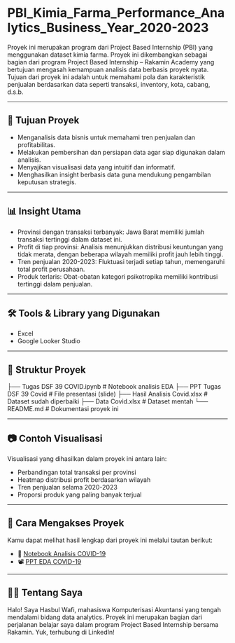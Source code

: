 # PBI_Kimia_Farma_Performance_Analytics_Business_Year_2020-2023

Proyek ini merupakan program dari Project Based Internship (PBI) yang menggunakan dataset kimia farma. Proyek ini dikembangkan sebagai bagian dari program Project Based Internship – Rakamin Academy yang bertujuan mengasah kemampuan analisis data berbasis proyek nyata. Tujuan dari proyek ini adalah untuk memahami pola dan karakteristik penjualan berdasarkan data seperti transaksi, inventory, kota, cabang, d.s.b.

---

## 🎯 Tujuan Proyek  
- Menganalisis data bisnis untuk memahami tren penjualan dan profitabilitas.
- Melakukan pembersihan dan persiapan data agar siap digunakan dalam analisis.
- Menyajikan visualisasi data yang intuitif dan informatif.
- Menghasilkan insight berbasis data guna mendukung pengambilan keputusan strategis. 

---

## 📊 Insight Utama  
- Provinsi dengan transaksi terbanyak: Jawa Barat memiliki jumlah transaksi tertinggi dalam dataset ini.
- Profit di tiap provinsi: Analisis menunjukkan distribusi keuntungan yang tidak merata, dengan beberapa wilayah memiliki profit jauh lebih tinggi.
- Tren penjualan 2020-2023: Fluktuasi terjadi setiap tahun, memengaruhi total profit perusahaan.
- Produk terlaris: Obat-obatan kategori psikotropika memiliki kontribusi tertinggi dalam penjualan.

---

## 🛠️ Tools & Library yang Digunakan  
- Excel  
- Google Looker Studio

---

## 📁 Struktur Proyek  
├── Tugas DSF 39 COVID.ipynb       # Notebook analisis EDA
├── PPT Tugas DSF 39 Covid         # File presentasi (slide)
├── Hasil Analisis Covid.xlsx      # Dataset sudah diperbaiki
├── Data Covid.xlsx                # Dataset mentah
└── README.md                      # Dokumentasi proyek ini

---

## 📷 Contoh Visualisasi  
Visualisasi yang dihasilkan dalam proyek ini antara lain:
- Perbandingan total transaksi per provinsi
- Heatmap distribusi profit berdasarkan wilayah
- Tren penjualan selama 2020-2023
- Proporsi produk yang paling banyak terjual

---

## 📄 Cara Mengakses Proyek  
Kamu dapat melihat hasil lengkap dari proyek ini melalui tautan berikut:  
- 📘 [Notebook Analisis COVID-19](https://github.com/Sebul1306/DSF39-EDA-Covid/blob/main/Tugas%20DSF%2039%20COVID.ipynb)
- 📽️ [PPT EDA COVID-19](https://github.com/Sebul1306/DSF39-EDA-Covid/blob/main/PPT%20Tugas%20DSF%2039%20Covid.pdf)

---

## 🙋‍♂️ Tentang Saya  
Halo! Saya Hasbul Wafi, mahasiswa Komputerisasi Akuntansi yang tengah mendalami bidang data analytics. Proyek ini merupakan bagian dari perjalanan belajar saya dalam program Project Based Internship bersama Rakamin.
Yuk, terhubung di LinkedIn!

